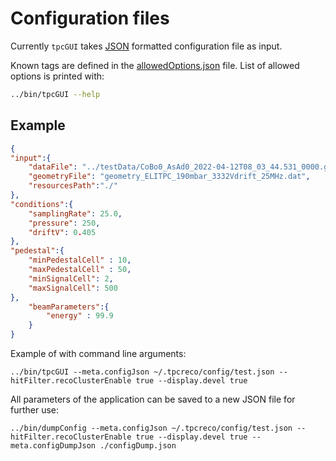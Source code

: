 # Configuration files

Currently `tpcGUI` takes [JSON](https://en.wikipedia.org/wiki/JSON#Syntax) formatted configuration file as input.

Known tags are defined in the [allowedOptions.json](Utilities/config/allowedOptions.json) file. List of allowed options is printed with:

```Bash
../bin/tpcGUI --help
```

## Example

```json
{
"input":{
    "dataFile": "../testData/CoBo0_AsAd0_2022-04-12T08_03_44.531_0000.graw,../testData/CoBo0_AsAd1_2022-04-12T08_03_44.533_0000.graw,../testData/CoBo0_AsAd2_2022-04-12T08_03_44.536_0000.graw,../testData/CoBo0_AsAd3_2022-04-12T08_03_44.540_0000.graw",
    "geometryFile": "geometry_ELITPC_190mbar_3332Vdrift_25MHz.dat",    
    "resourcesPath":"./"
},
"conditions":{
    "samplingRate": 25.0,
    "pressure": 250,
    "driftV": 0.405
},
"pedestal":{
    "minPedestalCell" : 10,
    "maxPedestalCell" : 50,
    "minSignalCell": 2,
    "maxSignalCell": 500
},
    "beamParameters":{
        "energy" : 99.9
    }
}
```
Example of with command line arguments:

```Shell
../bin/tpcGUI --meta.configJson ~/.tpcreco/config/test.json --hitFilter.recoClusterEnable true --display.devel true
```

All parameters of the application can be saved to a new JSON file for further use:

```Shell
../bin/dumpConfig --meta.configJson ~/.tpcreco/config/test.json --hitFilter.recoClusterEnable true --display.devel true --meta.configDumpJson ./configDump.json
```